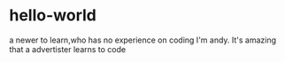 # hello-world
a newer to learn,who has no experience on coding
I'm andy. It's amazing that a advertister learns to code
